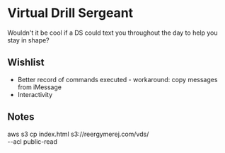 # Virtual Drill Sergeant

Wouldn't it be cool if a DS could text you throughout the day to help you stay
in shape?



## Wishlist

* Better record of commands executed - workaround: copy messages from iMessage
* Interactivity


## Notes

aws s3 cp index.html s3://reergymerej.com/vds/ \
  --acl public-read
